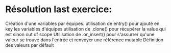 # Résolution last exercice:

Création d'une variables par équipes.
utilisation de entry() pour ajouté en key les variables d'équipes 
utilisation de .clone() pour récupérer la value qui est sinon out of scope
Utilisation de .or_insert() pour s'assurrer qu'une valeur se trouve dans l'entrée et renvoyer une référence mutable
Définition des valeurs par défault